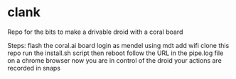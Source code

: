 # clank
Repo for the bits to make a drivable droid with a coral board

Steps:
flash the coral.ai board 
login as mendel using mdt
add wifi
clone this repo
run the install.sh script
then reboot
follow the URL in the pipe.log file on a chrome browser
now you are in control of the droid
your actions are recorded in snaps
